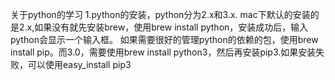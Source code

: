 关于python的学习
1.python的安装，python分为2.x和3.x.
  mac下默认的安装的是2.x,如果没有就先安装brew，使用brew install python，安装成功后，输入python会显示一个输入框。
  如果需要很好的管理python的依赖的包，使用brew install pip。而3.0，需要使用brew install python3，然后再安装pip3.如果安装失败，可以使用easy_install 
  pip3
